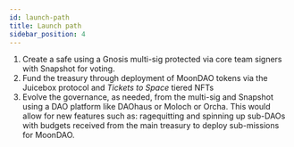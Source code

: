 ```yaml
---
id: launch-path
title: Launch path
sidebar_position: 4
---
```


1. Create a safe using a Gnosis multi-sig protected via core team signers with Snapshot for voting.
2. Fund the treasury through deployment of MoonDAO tokens via the Juicebox protocol and *Tickets to Space* tiered NFTs
3. Evolve the governance, as needed, from the multi-sig and Snapshot using a DAO platform like DAOhaus or Moloch or Orcha. This would allow for new features such as: ragequitting and spinning up sub-DAOs with budgets received from the main treasury to deploy sub-missions for MoonDAO.
